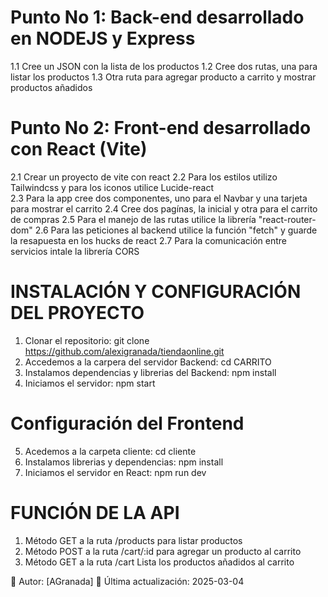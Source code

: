 <!-- Cali, Marzo 4 de 2024
 Autor: Arturo Alexis Granada Giron
 Titulo: Prueba técnica API y Carrito de compras -->

# Punto No 1: Back-end desarrollado en NODEJS y Express
1.1 Cree un JSON con la lista de los productos
1.2 Cree dos rutas, una para listar los productos
1.3 Otra ruta para agregar producto a carrito y mostrar productos añadidos

# Punto No 2: Front-end desarrollado con React (Vite)
2.1 Crear un proyecto de vite con react
2.2 Para los estilos utilizo Tailwindcss y para los iconos utilice Lucide-react   
2.3 Para la app cree dos componentes, uno para el Navbar y una tarjeta para mostrar el carrito
2.4 Cree dos pagínas, la inicial y otra para el carrito de compras
2.5 Para el manejo de las rutas utilice la librería "react-router-dom"
2.6 Para las peticiones al backend utilice la función "fetch" y guarde la resapuesta en los hucks de react
2.7 Para la comunicación entre servicios intale la librería CORS 

# INSTALACIÓN Y CONFIGURACIÓN DEL PROYECTO

1. Clonar el repositorio: git clone https://github.com/alexigranada/tiendaonline.git
2. Accedemos a la carpera del servidor Backend: cd CARRITO
3. Instalamos dependencias y librerias del Backend: npm install
4. Iniciamos el servidor: npm start

# Configuración del Frontend
5. Acedemos a la carpeta cliente: cd cliente
6. Instalamos librerias y dependencias: npm install
7. Iniciamos el servidor en React: npm run dev

# FUNCIÓN DE LA API

1. Método GET a la ruta /products para listar productos
2. Método POST a la ruta /cart/:id para agregar un producto al carrito
3. Método GET a la ruta /cart Lista los productos añadidos al carrito

📌 Autor: [AGranada]
📅 Última actualización: 2025-03-04

